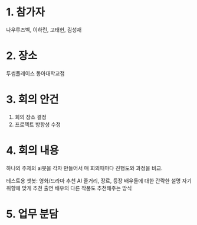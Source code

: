 # 1. 참가자
나우루즈벡, 이하린, 고태현, 김성재

# 2. 장소
투썸플레이스 동아대학교점

# 3. 회의 안건
1. 회의 장소 결정
2. 프로젝트 방향성 수정


# 4. 회의 내용
하나의 주제의 ai봇을 각자 만들어서 매 회의때마다 진행도와 과정을 비교.

테스트용 챗봇: 영화/드라마 추천 AI
줄거리, 장르, 등장 배우들에 대한 간략한 설명
자기 취향에 맞게 추천
출연 배우의 다른 작품도 추천해주는 방식


# 5. 업무 분담

